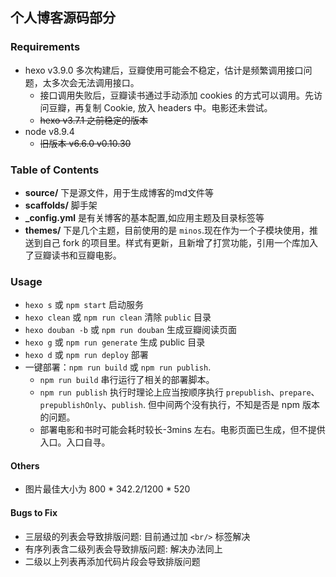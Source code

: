 ## 个人博客源码部分

### Requirements

* hexo v3.9.0 多次构建后，豆瓣使用可能会不稳定，估计是频繁调用接口问题，太多次会无法调用接口。
  * 接口调用失败后，豆瓣读书通过手动添加 cookies 的方式可以调用。先访问豆瓣，再复制 Cookie, 放入 headers 中。电影还未尝试。
  * ~~hexo v3.7.1 之前稳定的版本~~
* node v8.9.4
  * ~~旧版本 v6.6.0 v0.10.30~~

### Table of Contents

* **source/** 下是源文件，用于生成博客的md文件等
* **scaffolds/** 脚手架
* **_config.yml** 是有关博客的基本配置,如应用主题及目录标签等
* **themes/** 下是几个主题，目前使用的是 `minos`.现在作为一个子模块使用，推送到自己 fork 的项目里。样式有更新，且新增了打赏功能，引用一个库加入了豆瓣读书和豆瓣电影。

### Usage

* `hexo s` 或 `npm start` 启动服务
* `hexo clean` 或 `npm run clean` 清除 `public` 目录
* `hexo douban -b` 或 `npm run douban` 生成豆瓣阅读页面
* `hexo g` 或 `npm run generate` 生成 public 目录
* `hexo d` 或 `npm run deploy` 部署
* 一键部署：`npm run build` 或 `npm run publish`.
  * `npm run build` 串行运行了相关的部署脚本。
  * `npm run publish` 执行时理论上应当按顺序执行 `prepublish`、`prepare`、`prepublishOnly`、`publish`. 但中间两个没有执行，不知是否是 npm 版本的问题。
  * 部署电影和书时可能会耗时较长-3mins 左右。电影页面已生成，但不提供入口。入口自寻。

#### Others

* 图片最佳大小为 800 * 342.2/1200 * 520

#### Bugs to Fix

* 三层级的列表会导致排版问题: 目前通过加 `<br/>` 标签解决
* 有序列表含二级列表会导致排版问题: 解决办法同上
* 二级以上列表再添加代码片段会导致排版问题
